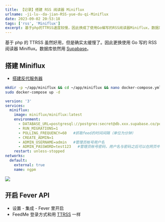 ```yaml
---
title: 【记录】搭建 RSS 阅读器 Miniflux
urlname: -ji-lu--da-jian-RSS-yue-du-qi-Miniflux
date: 2023-09-02 20:53:18
tags: ['rss', 'Miniflux']
excerpt: 基于php的TTRSS速度较慢，因此换成了使用Go编写的RSS阅读器Miniflux，数据库仍然使用Supabase。搭建Miniflux和反代服务器，并开启Fever API。FeedMe的登录方式与TTRSS相同。
---
```

基于 php 的 TTRSS 虽然好用，但是确实太缓慢了。因此更换使用 Go 写的 RSS 阅读器 Miniflux。数据库依然用 [Supabase](/-ji-lu-TTRSS-shi-yong-Supabase-zuo-shu-ju-ku)。
## 搭建 Miniflux
+ [搭建反代服务器](/Docker-bu-shu-Nginx-Proxy-Manager)
```bash
mkdir -p ~/app/miniflux && cd ~/app/miniflux && nano docker-compose.yml
sudo docker-compose up -d
```
```yml
version: '3'
services:
  miniflux:
    image: miniflux/miniflux:latest
    environment:
      - DATABASE_URL=postgresql://postgres:secret@db.xxx.supabase.co/postgres #数据库url
      - RUN_MIGRATIONS=1
      - POLLING_FREQUENCY=60   #抓取feed的时间间隔（单位为分钟）
      - CREATE_ADMIN=1
      - ADMIN_USERNAME=admin   #管理员帐号用户名
      - ADMIN_PASSWORD=test123   #管理员帐号密码，用户名与密码之后可以在网页中进行修改
    restart: unless-stopped
networks:
  default:
    external: true
    name: ngpm
```

![](https://img.limour.top/2023/09/03/64f401cfa6a53.webp)

## 开启 Fever API
+ 设置 - 集成 - Fever 里开启
+ FeedMe 登录方式和用  [TTRSS](/-ji-lu-TTRSS-shi-yong-Supabase-zuo-shu-ju-ku) 一样